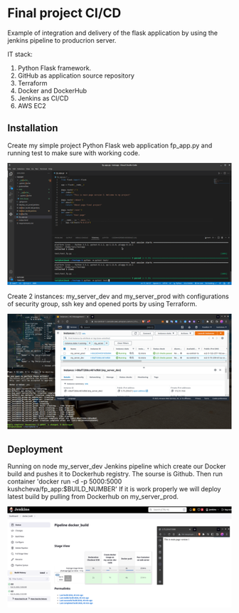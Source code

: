 
# Final project CI/CD

Example of integration and delivery of the flask application by using the jenkins pipeline to producrion server. 

IT stack:

1. Python Flask framework.
2. GitHub as application source repository
3. Terraform
4. Docker and DockerHub
5. Jenkins as CI/CD
6. AWS EC2




## Installation

Create my simple project Python Flask web application fp_app.py  and running test to make sure with working code.

![App Screenshot](https://github.com/kushcheva/EPAM_DevOps_Autumn-2022_Final_Project/blob/main/screenshots/1.png?raw=true)

Сreate 2 instances: my_server_dev and my_server_prod with configurations of security group, ssh key and opened ports by using Terraform.

![App Screenshot](https://github.com/kushcheva/EPAM_DevOps_Autumn-2022_Final_Project/blob/main/screenshots/2.png?raw=true)

## Deployment

Running on node my_server_dev Jenkins pipeline which create our Docker build and pushes it to Dockerhub registry. The sourse is Github. 
Then run container 'docker run -d -p 5000:5000 kushcheva/fp_app:$BUILD_NUMBER'
If it is work properly we will deploy latest build by pulling from Dockerhub on my_server_prod.

![App Screenshot](https://github.com/kushcheva/EPAM_DevOps_Autumn-2022_Final_Project/blob/main/screenshots/3.png?raw=true)




